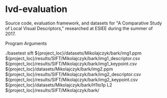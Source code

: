 # lvd-evaluation
Source code, evaluation framework, and datasets for "A Comparative Study of Local Visual Descriptors," researched at ESIEE during the summer of 2017.

Program Arguments

./basetest sift ${project_loc}/datasets/Mikolajczyk/bark/img1.ppm ${project_loc}/results/SIFT/Mikolajczyk/bark/img1_descriptor.csv ${project_loc}/results/SIFT/Mikolajczyk/bark/img1_keypoint.csv ${project_loc}/datasets/Mikolajczyk/bark/img2.ppm ${project_loc}/results/SIFT/Mikolajczyk/bark/img2_descriptor.csv ${project_loc}/results/SIFT/Mikolajczyk/bark/img2_keypoint.csv ${project_loc}/datasets/Mikolajczyk/bark/H1to1p L2 ${project_loc}/results/SIFT/Mikolajczyk/bark/